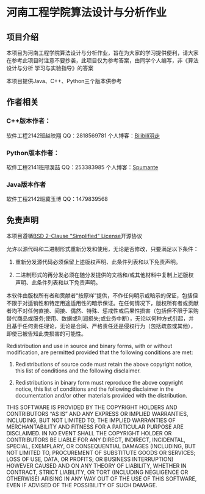 # 河南工程学院算法设计与分析作业

## 项目介绍

本项目为河南工程学院算法设计与分析作业，旨在为大家的学习提供便利，请大家在参考此项目时注意不要抄袭，此项目仅为参考答案，由同学个人编写，非《算法设计与分析 学习与实验指导》的答案

本项目提供Java、C++、Python三个版本供参考

## 作者相关

### C++版本作者：

软件工程2142班赵映翔  QQ：2818569781
个人博客：[Bilibili羽走](https://space.bilibili.com/2064885096/?spm_id_from=333.999.0.0)

### Python版本作者：

软件工程2141班邢淏喆 QQ：253383985
个人博客：[Spumante](https://www.yuque.com/spumante)

### Java版本作者
软件工程2142班冀玉博 QQ：1479839568

## 免责声明

本项目遵循[BSD 2-Clause "Simplified" License](https://opensource.org/license/bsd-2-clause/)开源协议

允许以源代码和二进制形式重新分发和使用，无论是否修改，只要满足以下条件：

1. 重新分发源代码必须保留上述版权声明、此条件列表和以下免责声明。

2. 二进制形式的再分发必须在随分发提供的文档和/或其他材料中复制上述版权声明、此条件列表和以下免责声明。

本软件由版权所有者和贡献者“按原样”提供，不作任何明示或暗示的保证，包括但不限于对适销性和特定用途适用性的暗示保证。在任何情况下，版权所有者或贡献者均不对任何直接、间接、偶然、特殊、惩戒性或后果性损害（包括但不限于采购替代商品或服务;使用、数据或利润损失;或业务中断），无论以何种方式引起，并且基于任何责任理论，无论是合同、严格责任还是侵权行为（包括疏忽或其他），即使已被告知此类损害的可能性。

Redistribution and use in source and binary forms, with or without modification, are permitted provided that the following conditions are met:

1. Redistributions of source code must retain the above copyright notice, this list of conditions and the following disclaimer.

2. Redistributions in binary form must reproduce the above copyright notice, this list of conditions and the following disclaimer in the documentation and/or other materials provided with the distribution.

THIS SOFTWARE IS PROVIDED BY THE COPYRIGHT HOLDERS AND CONTRIBUTORS “AS IS” AND ANY EXPRESS OR IMPLIED WARRANTIES, INCLUDING, BUT NOT LIMITED TO, THE IMPLIED WARRANTIES OF MERCHANTABILITY AND FITNESS FOR A PARTICULAR PURPOSE ARE DISCLAIMED. IN NO EVENT SHALL THE COPYRIGHT HOLDER OR CONTRIBUTORS BE LIABLE FOR ANY DIRECT, INDIRECT, INCIDENTAL, SPECIAL, EXEMPLARY, OR CONSEQUENTIAL DAMAGES (INCLUDING, BUT NOT LIMITED TO, PROCUREMENT OF SUBSTITUTE GOODS OR SERVICES; LOSS OF USE, DATA, OR PROFITS; OR BUSINESS INTERRUPTION) HOWEVER CAUSED AND ON ANY THEORY OF LIABILITY, WHETHER IN CONTRACT, STRICT LIABILITY, OR TORT (INCLUDING NEGLIGENCE OR OTHERWISE) ARISING IN ANY WAY OUT OF THE USE OF THIS SOFTWARE, EVEN IF ADVISED OF THE POSSIBILITY OF SUCH DAMAGE.
